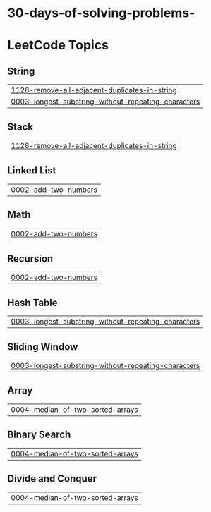 # 30-days-of-solving-problems-
<!---LeetCode Topics Start-->
# LeetCode Topics
## String
|  |
| ------- |
| [1128-remove-all-adjacent-duplicates-in-string](https://github.com/shreyhosamani/30-days-of-solving-problems-/tree/master/1128-remove-all-adjacent-duplicates-in-string) |
| [0003-longest-substring-without-repeating-characters](https://github.com/shreyhosamani/30-days-of-solving-problems-/tree/master/0003-longest-substring-without-repeating-characters) |
## Stack
|  |
| ------- |
| [1128-remove-all-adjacent-duplicates-in-string](https://github.com/shreyhosamani/30-days-of-solving-problems-/tree/master/1128-remove-all-adjacent-duplicates-in-string) |
## Linked List
|  |
| ------- |
| [0002-add-two-numbers](https://github.com/shreyhosamani/30-days-of-solving-problems-/tree/master/0002-add-two-numbers) |
## Math
|  |
| ------- |
| [0002-add-two-numbers](https://github.com/shreyhosamani/30-days-of-solving-problems-/tree/master/0002-add-two-numbers) |
## Recursion
|  |
| ------- |
| [0002-add-two-numbers](https://github.com/shreyhosamani/30-days-of-solving-problems-/tree/master/0002-add-two-numbers) |
## Hash Table
|  |
| ------- |
| [0003-longest-substring-without-repeating-characters](https://github.com/shreyhosamani/30-days-of-solving-problems-/tree/master/0003-longest-substring-without-repeating-characters) |
## Sliding Window
|  |
| ------- |
| [0003-longest-substring-without-repeating-characters](https://github.com/shreyhosamani/30-days-of-solving-problems-/tree/master/0003-longest-substring-without-repeating-characters) |
## Array
|  |
| ------- |
| [0004-median-of-two-sorted-arrays](https://github.com/shreyhosamani/30-days-of-solving-problems-/tree/master/0004-median-of-two-sorted-arrays) |
## Binary Search
|  |
| ------- |
| [0004-median-of-two-sorted-arrays](https://github.com/shreyhosamani/30-days-of-solving-problems-/tree/master/0004-median-of-two-sorted-arrays) |
## Divide and Conquer
|  |
| ------- |
| [0004-median-of-two-sorted-arrays](https://github.com/shreyhosamani/30-days-of-solving-problems-/tree/master/0004-median-of-two-sorted-arrays) |
<!---LeetCode Topics End-->